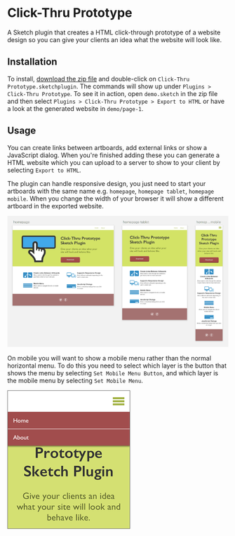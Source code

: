 # Click-Thru Prototype

A Sketch plugin that creates a HTML click-through prototype of a website design so you can give your clients an idea what the website will look like.

## Installation

To install, [download the zip file](https://github.com/markhorgan/click-thru-prototype/archive/master.zip) and double-click on `Click-Thru Prototype.sketchplugin`. The commands will show up under `Plugins > Click-Thru Prototype`. To see it in action, open `demo.sketch` in the zip file and then select `Plugins > Click-Thru Prototype > Export to HTML` or have a look at the generated website in `demo/page-1`.

## Usage

You can create links between artboards, add external links or show a JavaScript dialog. When you're finished adding these you can generate a HTML website which you can upload to a server to show to your client by selecting `Export to HTML`. 
 
The plugin can handle responsive design, you just need to start your artboards with the same name e.g. `homepage`, `homepage tablet`, `homepage mobile`. When you change the width of your browser it will show a different artboard in the exported website. 
 
<img src="images/artboards.png" alt="Responsive artboards">

On mobile you will want to show a mobile menu rather than the normal horizontal menu. To do this you need to select which layer is the button that shows the menu by selecting `Set Mobile Menu Button`, and which layer is the mobile menu by selecting `Set Mobile Menu`.
 
<img src="images/mobile_menu.png" alt="Mobile menu"> 